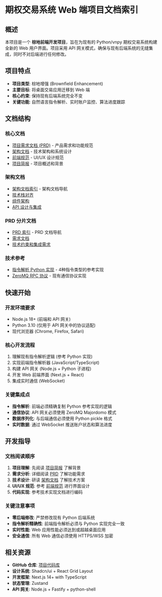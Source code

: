 # 期权交易系统 Web 端项目文档索引

## 概述

本项目是一个 **棕地前端开发项目**，旨在为现有的 Python/vnpy 期权交易系统构建全新的 Web 用户界面。项目采用 API 网关模式，确保与现有后端系统的无缝集成，同时不对后端进行任何修改。

## 项目特点

- **项目类型**: 棕地增强 (Brownfield Enhancement)
- **主要目标**: 将桌面交易应用迁移到 Web 端
- **核心约束**: 保持现有后端系统完全不变
- **关键功能**: 自然语言指令解析、实时账户监控、算法进度跟踪

## 文档结构

### 核心文档
- [项目需求文档 (PRD)](./prd.md) - 产品需求和功能规范
- [架构文档](./architecture.md) - 技术架构和系统设计
- [前端规范](./front-end-spec.md) - UI/UX 设计规范
- [项目简报](./project-brief.md) - 项目概述和背景

### 架构文档
- [架构文档索引](./architecture/index.md) - 架构文档导航
- [技术栈对齐](./architecture/3-技术栈对齐-tech-stack-alignment.md)
- [组件架构](./architecture/5-组件架构.md)
- [API 设计与集成](./architecture/6-api-设计与集成.md)

### PRD 分片文档
- [PRD 索引](./prd/index.md) - PRD 文档导航
- [需求文档](./prd/requirements.md)
- [技术约束和集成需求](./prd/technical-constraints-and-integration-requirements.md)

### 技术参考
- [指令解析 Python 实现](./appendices/instructions/) - 4种指令类型的参考实现
- [ZeroMQ RPC 协议](./appendices/rpc/mdp/) - 现有通信协议实现

## 快速开始

### 开发环境要求
- Node.js 18+ (前端和 API 网关)
- Python 3.10 (仅用于 API 网关中的协议适配)
- 现代浏览器 (Chrome, Firefox, Safari)

### 核心开发流程
1. 理解现有指令解析逻辑 (参考 Python 实现)
2. 实现前端指令解析器 (JavaScript/TypeScript)
3. 构建 API 网关 (Node.js + Python 子进程)
4. 开发 Web 前端界面 (Next.js + React)
5. 集成实时通信 (WebSocket)

### 关键集成点
- **指令解析**: 前端必须精确复制 Python 参考实现的逻辑
- **通信协议**: API 网关必须使用 ZeroMQ Majordomo 模式
- **数据序列化**: 与后端通信必须使用 Python pickle 格式
- **实时数据**: 通过 WebSocket 推送账户状态和算法进度

## 开发指导

### 文档阅读顺序
1. **项目理解**: 先阅读 [项目简报](./project-brief.md) 了解背景
2. **需求分析**: 详细阅读 [PRD](./prd.md) 了解功能需求
3. **技术设计**: 研读 [架构文档](./architecture.md) 了解技术方案
4. **UI/UX 规范**: 参考 [前端规范](./front-end-spec.md) 进行界面设计
5. **代码实现**: 参考技术实现文档进行编码

### 关键注意事项
- **零后端修改**: 严禁修改现有 Python 后端系统
- **指令解析精确性**: 前端指令解析必须与 Python 实现完全一致
- **实时性能**: Web 应用性能必须达到或超越桌面应用
- **安全通信**: 所有 Web 通信必须使用 HTTPS/WSS 加密

## 相关资源

- **GitHub 仓库**: [项目代码库](https://github.com/your-org/xiaoy_web)
- **设计系统**: Shadcn/ui + React Grid Layout
- **开发框架**: Next.js 14+ with TypeScript
- **状态管理**: Zustand
- **API 网关**: Node.js + Fastify + python-shell